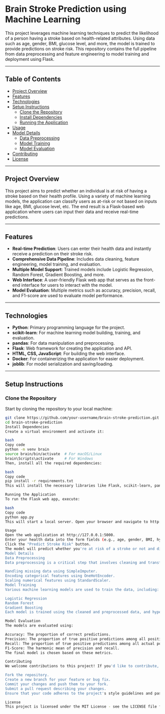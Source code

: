 # Brain Stroke Prediction using Machine Learning

This project leverages machine learning techniques to predict the likelihood of a person having a stroke based on health-related attributes. Using data such as age, gender, BMI, glucose level, and more, the model is trained to provide predictions on stroke risk. This repository contains the full pipeline from data preprocessing and feature engineering to model training and deployment using Flask.

---

## Table of Contents

- [Project Overview](#project-overview)
- [Features](#features)
- [Technologies](#technologies)
- [Setup Instructions](#setup-instructions)
  - [Clone the Repository](#clone-the-repository)
  - [Install Dependencies](#install-dependencies)
  - [Running the Application](#running-the-application)
- [Usage](#usage)
- [Model Details](#model-details)
  - [Data Preprocessing](#data-preprocessing)
  - [Model Training](#model-training)
  - [Model Evaluation](#model-evaluation)
- [Contributing](#contributing)
- [License](#license)

---

## Project Overview

This project aims to predict whether an individual is at risk of having a stroke based on their health profile. Using a variety of machine learning models, the application can classify users as at-risk or not based on inputs like age, BMI, glucose level, etc. The end result is a Flask-based web application where users can input their data and receive real-time predictions.

---

## Features

- **Real-time Prediction**: Users can enter their health data and instantly receive a prediction on their stroke risk.
- **Comprehensive Data Pipeline**: Includes data cleaning, feature engineering, model training, and evaluation.
- **Multiple Model Support**: Trained models include Logistic Regression, Random Forest, Gradient Boosting, and more.
- **Web Interface**: A user-friendly Flask web app that serves as the front-end interface for users to interact with the model.
- **Model Evaluation**: Multiple metrics such as accuracy, precision, recall, and F1-score are used to evaluate model performance.

---

## Technologies

- **Python**: Primary programming language for the project.
- **scikit-learn**: For machine learning model building, training, and evaluation.
- **pandas**: For data manipulation and preprocessing.
- **Flask**: Web framework for creating the application and API.
- **HTML, CSS, JavaScript**: For building the web interface.
- **Docker**: For containerizing the application for easier deployment.
- **joblib**: For model serialization and saving/loading.

---

## Setup Instructions

### Clone the Repository

Start by cloning the repository to your local machine:

```bash
git clone https://github.com/your-username/brain-stroke-prediction.git
cd brain-stroke-prediction
Install Dependencies
Create a virtual environment and activate it:

bash
Copy code
python -m venv brain
source brain/bin/activate  # For macOS/Linux
brain\Scripts\activate     # For Windows
Then, install all the required dependencies:

bash
Copy code
pip install -r requirements.txt
This will install the necessary libraries like Flask, scikit-learn, pandas, and others.

Running the Application
To run the Flask web app, execute:

bash
Copy code
python app.py
This will start a local server. Open your browser and navigate to http://127.0.0.1:5000 to use the app.

Usage
Open the web application at http://127.0.0.1:5000.
Enter your health data into the form fields (e.g., age, gender, BMI, hypertension, glucose levels).
Click the "Predict Stroke Risk" button.
The model will predict whether you're at risk of a stroke or not and display the result.
Model Details
Data Preprocessing
Data preprocessing is a critical step that involves cleaning and transforming raw data to ensure that it is suitable for modeling. The steps include:

Handling missing data using SimpleImputer.
Encoding categorical features using OneHotEncoder.
Scaling numerical features using StandardScaler.
Model Training
Various machine learning models are used to train the data, including:

Logistic Regression
Random Forest
Gradient Boosting
Each model is trained using the cleaned and preprocessed data, and hyperparameters are tuned using GridSearchCV to optimize the model's performance.

Model Evaluation
The models are evaluated using:

Accuracy: The proportion of correct predictions.
Precision: The proportion of true positive predictions among all positive predictions.
Recall: The proportion of true positive predictions among all actual positives.
F1-Score: The harmonic mean of precision and recall.
The final model is chosen based on these metrics.

Contributing
We welcome contributions to this project! If you'd like to contribute, follow these steps:

Fork the repository.
Create a new branch for your feature or bug fix.
Commit your changes and push them to your fork.
Submit a pull request describing your changes.
Ensure that your code adheres to the project's style guidelines and passes all tests.

License
This project is licensed under the MIT License - see the LICENSE file for details.

